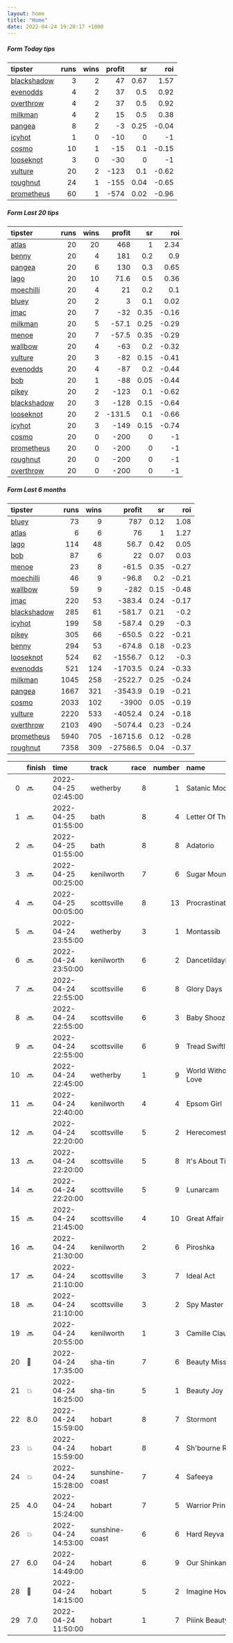 ```yaml
---   
layout: home  
title: "Home"   
date: 2022-04-24 19:20:17 +1000  
---   
```



##### Form Today tips   

| tipster                                                         |   runs |   wins |   profit |   sr |   roi |
|:----------------------------------------------------------------|-------:|-------:|---------:|-----:|------:|
| [blackshadow](https://mrwayneo.github.io/tips/blackshadow.html) |      3 |      2 |       47 | 0.67 |  1.57 |
| [evenodds](https://mrwayneo.github.io/tips/evenodds.html)       |      4 |      2 |       37 | 0.5  |  0.92 |
| [overthrow](https://mrwayneo.github.io/tips/overthrow.html)     |      4 |      2 |       37 | 0.5  |  0.92 |
| [milkman](https://mrwayneo.github.io/tips/milkman.html)         |      4 |      2 |       15 | 0.5  |  0.38 |
| [pangea](https://mrwayneo.github.io/tips/pangea.html)           |      8 |      2 |       -3 | 0.25 | -0.04 |
| [icyhot](https://mrwayneo.github.io/tips/icyhot.html)           |      1 |      0 |      -10 | 0    | -1    |
| [cosmo](https://mrwayneo.github.io/tips/cosmo.html)             |     10 |      1 |      -15 | 0.1  | -0.15 |
| [looseknot](https://mrwayneo.github.io/tips/looseknot.html)     |      3 |      0 |      -30 | 0    | -1    |
| [vulture](https://mrwayneo.github.io/tips/vulture.html)         |     20 |      2 |     -123 | 0.1  | -0.62 |
| [roughnut](https://mrwayneo.github.io/tips/roughnut.html)       |     24 |      1 |     -155 | 0.04 | -0.65 |
| [prometheus](https://mrwayneo.github.io/tips/prometheus.html)   |     60 |      1 |     -574 | 0.02 | -0.96 |

##### Form Last 20 tips   

| tipster                                                         |   runs |   wins |   profit |   sr |   roi |
|:----------------------------------------------------------------|-------:|-------:|---------:|-----:|------:|
| [atlas](https://mrwayneo.github.io/tips/atlas.html)             |     20 |     20 |    468   | 1    |  2.34 |
| [benny](https://mrwayneo.github.io/tips/benny.html)             |     20 |      4 |    181   | 0.2  |  0.9  |
| [pangea](https://mrwayneo.github.io/tips/pangea.html)           |     20 |      6 |    130   | 0.3  |  0.65 |
| [lago](https://mrwayneo.github.io/tips/lago.html)               |     20 |     10 |     71.6 | 0.5  |  0.36 |
| [moechilli](https://mrwayneo.github.io/tips/moechilli.html)     |     20 |      4 |     21   | 0.2  |  0.1  |
| [bluey](https://mrwayneo.github.io/tips/bluey.html)             |     20 |      2 |      3   | 0.1  |  0.02 |
| [jmac](https://mrwayneo.github.io/tips/jmac.html)               |     20 |      7 |    -32   | 0.35 | -0.16 |
| [milkman](https://mrwayneo.github.io/tips/milkman.html)         |     20 |      5 |    -57.1 | 0.25 | -0.29 |
| [menoe](https://mrwayneo.github.io/tips/menoe.html)             |     20 |      7 |    -57.5 | 0.35 | -0.29 |
| [wallbow](https://mrwayneo.github.io/tips/wallbow.html)         |     20 |      4 |    -63   | 0.2  | -0.32 |
| [vulture](https://mrwayneo.github.io/tips/vulture.html)         |     20 |      3 |    -82   | 0.15 | -0.41 |
| [evenodds](https://mrwayneo.github.io/tips/evenodds.html)       |     20 |      4 |    -87   | 0.2  | -0.44 |
| [bob](https://mrwayneo.github.io/tips/bob.html)                 |     20 |      1 |    -88   | 0.05 | -0.44 |
| [pikey](https://mrwayneo.github.io/tips/pikey.html)             |     20 |      2 |   -123   | 0.1  | -0.62 |
| [blackshadow](https://mrwayneo.github.io/tips/blackshadow.html) |     20 |      3 |   -128   | 0.15 | -0.64 |
| [looseknot](https://mrwayneo.github.io/tips/looseknot.html)     |     20 |      2 |   -131.5 | 0.1  | -0.66 |
| [icyhot](https://mrwayneo.github.io/tips/icyhot.html)           |     20 |      3 |   -149   | 0.15 | -0.74 |
| [cosmo](https://mrwayneo.github.io/tips/cosmo.html)             |     20 |      0 |   -200   | 0    | -1    |
| [prometheus](https://mrwayneo.github.io/tips/prometheus.html)   |     20 |      0 |   -200   | 0    | -1    |
| [roughnut](https://mrwayneo.github.io/tips/roughnut.html)       |     20 |      0 |   -200   | 0    | -1    |
| [overthrow](https://mrwayneo.github.io/tips/overthrow.html)     |     20 |      0 |   -200   | 0    | -1    |

##### Form Last 6 months   

| tipster                                                         |   runs |   wins |   profit |   sr |   roi |
|:----------------------------------------------------------------|-------:|-------:|---------:|-----:|------:|
| [bluey](https://mrwayneo.github.io/tips/bluey.html)             |     73 |      9 |    787   | 0.12 |  1.08 |
| [atlas](https://mrwayneo.github.io/tips/atlas.html)             |      6 |      6 |     76   | 1    |  1.27 |
| [lago](https://mrwayneo.github.io/tips/lago.html)               |    114 |     48 |     56.7 | 0.42 |  0.05 |
| [bob](https://mrwayneo.github.io/tips/bob.html)                 |     87 |      6 |     22   | 0.07 |  0.03 |
| [menoe](https://mrwayneo.github.io/tips/menoe.html)             |     23 |      8 |    -61.5 | 0.35 | -0.27 |
| [moechilli](https://mrwayneo.github.io/tips/moechilli.html)     |     46 |      9 |    -96.8 | 0.2  | -0.21 |
| [wallbow](https://mrwayneo.github.io/tips/wallbow.html)         |     59 |      9 |   -282   | 0.15 | -0.48 |
| [jmac](https://mrwayneo.github.io/tips/jmac.html)               |    220 |     53 |   -383.4 | 0.24 | -0.17 |
| [blackshadow](https://mrwayneo.github.io/tips/blackshadow.html) |    285 |     61 |   -581.7 | 0.21 | -0.2  |
| [icyhot](https://mrwayneo.github.io/tips/icyhot.html)           |    199 |     58 |   -587.4 | 0.29 | -0.3  |
| [pikey](https://mrwayneo.github.io/tips/pikey.html)             |    305 |     66 |   -650.5 | 0.22 | -0.21 |
| [benny](https://mrwayneo.github.io/tips/benny.html)             |    294 |     53 |   -674.8 | 0.18 | -0.23 |
| [looseknot](https://mrwayneo.github.io/tips/looseknot.html)     |    524 |     62 |  -1556.7 | 0.12 | -0.3  |
| [evenodds](https://mrwayneo.github.io/tips/evenodds.html)       |    521 |    124 |  -1703.5 | 0.24 | -0.33 |
| [milkman](https://mrwayneo.github.io/tips/milkman.html)         |   1045 |    258 |  -2522.7 | 0.25 | -0.24 |
| [pangea](https://mrwayneo.github.io/tips/pangea.html)           |   1667 |    321 |  -3543.9 | 0.19 | -0.21 |
| [cosmo](https://mrwayneo.github.io/tips/cosmo.html)             |   2033 |    102 |  -3900   | 0.05 | -0.19 |
| [vulture](https://mrwayneo.github.io/tips/vulture.html)         |   2220 |    533 |  -4052.4 | 0.24 | -0.18 |
| [overthrow](https://mrwayneo.github.io/tips/overthrow.html)     |   2103 |    490 |  -5074.4 | 0.23 | -0.24 |
| [prometheus](https://mrwayneo.github.io/tips/prometheus.html)   |   5940 |    705 | -16715.6 | 0.12 | -0.28 |
| [roughnut](https://mrwayneo.github.io/tips/roughnut.html)       |   7358 |    309 | -27586.5 | 0.04 | -0.37 |

|    | finish            | time                | track          |   race |   number | name               |   odds | tipster              |
|---:|:------------------|:--------------------|:---------------|-------:|---------:|:-------------------|-------:|:---------------------|
|  0 | :soon:            | 2022-04-25 02:45:00 | wetherby       |      8 |        1 | Satanic Moon       |   2.75 | vulture              |
|  1 | :soon:            | 2022-04-25 01:55:00 | bath           |      8 |        4 | Letter Of The Law  |   4.4  | looseknot            |
|  2 | :soon:            | 2022-04-25 01:55:00 | bath           |      8 |        8 | Adatorio           |   7.5  | looseknot            |
|  3 | :soon:            | 2022-04-25 00:25:00 | kenilworth     |      7 |        6 | Sugar Mountain     |   0    | vulture              |
|  4 | :soon:            | 2022-04-25 00:05:00 | scottsville    |      8 |       13 | Procrastinator     |   0    | vulture              |
|  5 | :soon:            | 2022-04-24 23:55:00 | wetherby       |      3 |        1 | Montassib          |   1.85 | vulture,milkman      |
|  6 | :soon:            | 2022-04-24 23:50:00 | kenilworth     |      6 |        2 | Dancetildaylight   |   0    | vulture              |
|  7 | :soon:            | 2022-04-24 22:55:00 | scottsville    |      6 |        8 | Glory Days         |   0    | pangea               |
|  8 | :soon:            | 2022-04-24 22:55:00 | scottsville    |      6 |        3 | Baby Shooz         |   0    | vulture              |
|  9 | :soon:            | 2022-04-24 22:55:00 | scottsville    |      6 |        9 | Tread Swiftly      |   0    | vulture              |
| 10 | :soon:            | 2022-04-24 22:45:00 | wetherby       |      1 |        9 | World Without Love |   4    | looseknot            |
| 11 | :soon:            | 2022-04-24 22:40:00 | kenilworth     |      4 |        4 | Epsom Girl         |   0    | milkman              |
| 12 | :soon:            | 2022-04-24 22:20:00 | scottsville    |      5 |        2 | Herecomestherain   |   0    | vulture              |
| 13 | :soon:            | 2022-04-24 22:20:00 | scottsville    |      5 |        8 | It's About Time    |   0    | vulture,pangea       |
| 14 | :soon:            | 2022-04-24 22:20:00 | scottsville    |      5 |        9 | Lunarcam           |   0    | icyhot               |
| 15 | :soon:            | 2022-04-24 21:45:00 | scottsville    |      4 |       10 | Great Affair       |   0    | vulture              |
| 16 | :soon:            | 2022-04-24 21:30:00 | kenilworth     |      2 |        6 | Piroshka           |   0    | vulture              |
| 17 | :soon:            | 2022-04-24 21:10:00 | scottsville    |      3 |        7 | Ideal Act          |   0    | vulture              |
| 18 | :soon:            | 2022-04-24 21:10:00 | scottsville    |      3 |        2 | Spy Master         |   0    | vulture              |
| 19 | :soon:            | 2022-04-24 20:55:00 | kenilworth     |      1 |        3 | Camille Claudel    |   0    | vulture              |
| 20 | :3rd_place_medal: | 2022-04-24 17:35:00 | sha-tin        |      7 |        6 | Beauty Mission     |   2.4  | vulture              |
| 21 | :boom:            | 2022-04-24 16:25:00 | sha-tin        |      5 |        1 | Beauty Joy         |   3.4  | milkman              |
| 22 | 8.0               | 2022-04-24 15:59:00 | hobart         |      8 |        7 | Stormont           |   9.5  | pangea               |
| 23 | :boom:            | 2022-04-24 15:59:00 | hobart         |      8 |        4 | Sh'bourne Rebel    |   3.25 | evenodds,blackshadow |
| 24 | :boom:            | 2022-04-24 15:28:00 | sunshine-coast |      7 |        4 | Safeeya            |   2.3  | evenodds,blackshadow |
| 25 | 4.0               | 2022-04-24 15:24:00 | hobart         |      7 |        5 | Warrior Prince     |   7    | pangea               |
| 26 | :boom:            | 2022-04-24 14:53:00 | sunshine-coast |      6 |        6 | Hard Reyva         |   2.1  | milkman              |
| 27 | 6.0               | 2022-04-24 14:49:00 | hobart         |      6 |        9 | Our Shinkansen     |   7    | evenodds,overthrow   |
| 28 | :2nd_place_medal: | 2022-04-24 14:15:00 | hobart         |      5 |        2 | Imagine Howe       |   2.8  | evenodds,blackshadow |
| 29 | 7.0               | 2022-04-24 11:50:00 | hobart         |      1 |        7 | Piiink Beauty      |   1.5  | vulture              |